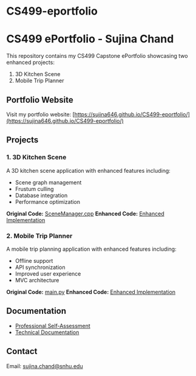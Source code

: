 # CS499-eportfolio

# CS499 ePortfolio - Sujina Chand

This repository contains my CS499 Capstone ePortfolio showcasing two enhanced projects:
1. 3D Kitchen Scene
2. Mobile Trip Planner

## Portfolio Website
Visit my portfolio website: [https://sujina646.github.io/CS499-eportfolio/](https://sujina646.github.io/CS499-eportfolio/)

## Projects

### 1. 3D Kitchen Scene
A 3D kitchen scene application with enhanced features including:
- Scene graph management
- Frustum culling
- Database integration
- Performance optimization

**Original Code:** [SceneManager.cpp](artifacts/3d-kitchen-scene/original/SceneManager.cpp)
**Enhanced Code:** [Enhanced Implementation](artifacts/3d-kitchen-scene/enhanced/)

### 2. Mobile Trip Planner
A mobile trip planning application with enhanced features including:
- Offline support
- API synchronization
- Improved user experience
- MVC architecture

**Original Code:** [main.py](artifacts/mobile-trip-planner/original/main.py)
**Enhanced Code:** [Enhanced Implementation](artifacts/mobile-trip-planner/enhanced/)

## Documentation
- [Professional Self-Assessment](artifacts/Professional_Self_Assessment.md)
- [Technical Documentation](documentation/)

## Contact
Email: sujina.chand@snhu.edu
